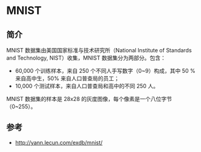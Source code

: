 # MNIST

## 简介

MNIST 数据集由美国国家标准与技术研究所（National Institute of Standards and Technology, NIST）收集，MNIST 数据集分为两部分。包含：

- 60,000 个训练样本，来自 250 个不同人手写数字（0~9）构成，其中 50 % 来自高中生，50% 来自人口普查局的员工；
- 10,000 个测试样本，来自人口普查局和高中的不同 250 人。

MNIST 数据集的样本是 28x28 的灰度图像，每个像素是一个八位字节（0~255）。

## 参考

- http://yann.lecun.com/exdb/mnist/
